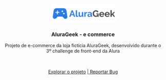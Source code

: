 <div align="center">
  
  <img src="assets/img/logo.png" width="200">
  <h3 align="center">AluraGeek - e commerce</h3>

  <p align="center">Projeto de e-commerce da loja fictícia AluraGeek, desenvolvido durante o 3º challenge de front-end da Alura</p>
<!--<a href="https://challenge-frontend3-alura.vercel.app/"><strong>Visualize o projeto »</strong></a>-->
  <br>
  <br>
  <a href="https://github.com/priscilasanches/challenge-frontend3_alura">Explorar o projeto</a>
  <a href="">  |  </a>      
  <a href="https://github.com/priscilasanches/challenge-frontend3_alura/issues">Reportar Bug</a>

</div>
